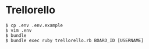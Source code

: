 # Trellorello

```
$ cp .env .env.example
$ vim .env
$ bundle
$ bundle exec ruby trellorello.rb BOARD_ID [USERNAME]
```
